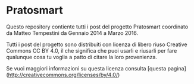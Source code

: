 # Pratosmart
Questo repository contiente tutti i post del progetto Pratosmart coordinato da Matteo Tempestini da Gennaio 2014 a Marzo 2016.

Tutti i post del progetto sono distribuiti con licenza di libero riuso Creative Commons CC BY 4.0,
il che significa che puoi usarli e riusarli per fare qualunque cosa tu voglia a patto di citare la loro provenienza.

Se vuoi maggiori informazioni su questa licenza consulta [questa pagina]
(http://creativecommons.org/licenses/by/4.0/)
